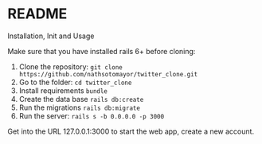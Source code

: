 # README

Installation, Init and Usage

Make sure that you have installed rails 6+ before cloning:

1. Clone the repository: `git clone https://github.com/nathsotomayor/twitter_clone.git`
2. Go to the folder: `cd twitter_clone`
3. Install requirements `bundle`
4. Create the data base `rails db:create`
5. Run the migrations `rails db:migrate`
6. Run the server: `rails s -b 0.0.0.0 -p 3000`

Get into the URL 127.0.0.1:3000 to start the web app, create a new account.